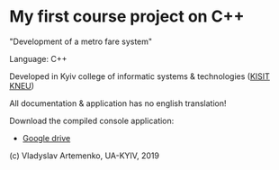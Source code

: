 # My first course project on C++

"Development of a metro fare system"

Language: C++

Developed in Kyiv college of informatic systems & technologies ([KISIT KNEU](https://www.kisit.kneu.edu.ua/))

All documentation & application has no english translation!

Download the compiled console application:
* [Google drive](https://drive.google.com/file/d/1xxTBJBJqF-YQ3iocqsPvjIDBwS6En9g1/view?usp=sharing)

(c) Vladyslav Artemenko, UA-KYIV, 2019

